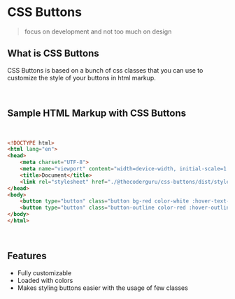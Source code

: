 
# CSS Buttons


> focus on development and not too much on design 

## What is CSS Buttons

CSS Buttons is based on a bunch of css classes that you can use to customize the style of your buttons in html markup.


<br>


## Sample HTML Markup with CSS Buttons


<br>

```html
<!DOCTYPE html>
<html lang="en">
<head>
    <meta charset="UTF-8">
    <meta name="viewport" content="width=device-width, initial-scale=1.0">
    <title>Document</title>
    <link rel="stylesheet" href="./@thecoderguru/css-buttons/dist/style.css">
</head>
<body>
    <button type="button" class="button bg-red color-white :hover-text-red :hover-border-red border-red transition border-radius">Test</button>
    <button type="button" class="button-outline color-red :hover-outline-white :hover-border-red :hover-bg-red transition border-radius">Test</button>
</body>
</html>
```

<br>


## Features

- Fully customizable
- Loaded with colors
- Makes styling buttons easier with the usage of few classes

<br>


